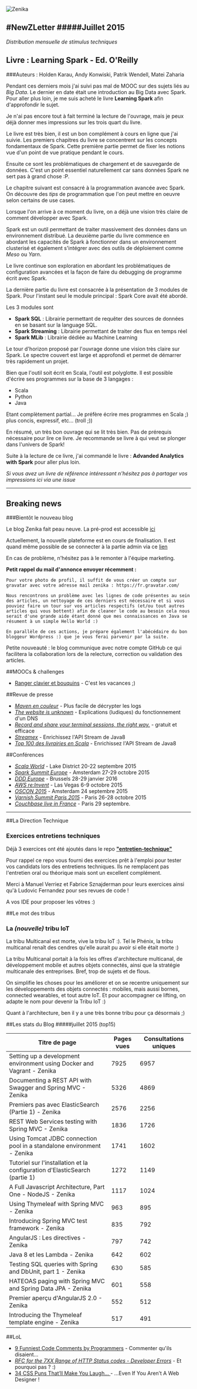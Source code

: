 
![Zenika](http://www.zenika.com/images/signature/simple.png)


#NewZLetter 
#####Juillet 2015
---

*Distribution mensuelle de stimulus techniques* 



## Livre : Learning Spark - Ed. O'Reilly
###Auteurs : Holden Karau, Andy Konwiski, Patrik Wendell, Matei Zaharia

Pendant ces derniers mois j'ai suivi pas mal de MOOC sur des sujets liés au *Big Data*. Le dernier en date était une introduction au Big Data avec Spark. Pour aller plus loin, je me suis acheté le livre **Learning Spark** afin d'approfondir le sujet. 

Je n'ai pas encore tout à fait terminé la lecture de l'ouvrage, mais je peux déjà donner mes impressions sur les trois quart du livre. 

Le livre est très bien, il est un bon complément à cours en ligne que j'ai suivie. Les premiers chapitres du livre se concentrent sur les concepts fondamentaux de Spark. 
Cette première partie permet de fixer les notions vue d'un point de vue pratique pendant le cours. 

Ensuite ce sont les problématiques de chargement et de sauvegarde de données. C'est un point essentiel naturellement car sans données Spark ne sert pas à grand chose :P.

Le chapitre suivant est consacré à la programmation avancée avec Spark. On découvre des *tips* de programmation que l'on peut mettre en oeuvre selon certains de use cases.

Lorsque l'on arrive à ce moment du livre, on a déjà une vision très claire de comment développer avec Spark.

Spark est un outil permettant de traiter massivement des données dans un environnement distribué.
La deuxième partie du livre commence en abordant les capacités de Spark à fonctionner dans un environnement clusterisé et également s'intégrer avec des outils de déploiement comme *Meso* ou *Yarn*.

Le livre continue son exploration en abordant les problématiques de configuration avancées et la façon de faire du debugging de programme écrit avec Spark.

La dernière partie du livre est consacrée à la présentation de 3 modules de Spark. Pour l'instant seul le module principal : Spark Core avait été abordé.

Les 3 modules sont 
- **Spark SQL** : Librairie permettant de requêter des sources de données en se basant sur la language SQL.
- **Spark Streaming** : Librairie permettant de traiter des flux en temps réel
- **Spark MLib** : Librairie dédiée au Machine Learning 

Le tour d'horizon proposé par l'ouvrage donne une vision très claire sur Spark. Le spectre couvert est large et approfondi et permet de démarrer très rapidement un projet.

Bien que l'outil soit écrit en Scala, l'outil est polyglotte. Il est possible d'écrire ses programmes sur la base de 3 langages : 

- Scala
- Python
- Java 

Etant complètement partial... Je préfère écrire mes programmes en Scala ;) plus concis, expressif, etc... (troll ;))

En résumé, un très bon ouvrage qui se lit très bien. Pas de prérequis nécessaire pour lire ce livre. Je recommande se livre à qui veut se plonger dans l'univers de Spark! 

Suite à la lecture de ce livre, j'ai commandé le livre : **Advanded Analytics with Spark** pour aller plus loin.

_Si vous avez un livre de référence intéressant n'hésitez pas à partager vos impressions ici via une issue_

---

## Breaking news

###Bientôt le nouveau blog

Le blog Zenika fait peau neuve. La pré-prod est accessible [ici](http://blog.zenika-offres.com/)

Actuellement, la nouvelle plateforme est en cours de finalisation. Il est quand même possible de se connecter à la partie admin via ce [lien](http://blog.zenika-offres.com/wp-admin)

En cas de problème, n'hésitez pas à le remonter à l'équipe marketing.


**Petit rappel du mail d'annonce envoyer récemment :**

	Pour votre photo de profil, il suffit de vous créer un compte sur gravatar avec votre adresse mail zenika : https://fr.gravatar.com/

	Nous rencontrons un problème avec les lignes de code présentes au sein des articles, un nettoyage de ces derniers est nécessaire et si vous pouviez faire un tour sur vos articles respectifs (et/ou tout autres articles qui vous bottent) afin de cleaner le code au besoin cela nous serait d'une grande aide étant donné que mes connaissances en Java se résument à un simple Hello World :)

	En parallèle de ces actions, je prépare également l'abécédaire du bon bloggeur Wordpress :) que je vous ferai parvenir par la suite.
Petite nouveauté : le blog communique avec notre compte GitHub ce qui facilitera la collaboration lors de la relecture, correction ou validation des articles. 


##MOOCs & challenges

  * [Ranger clavier et bouquins](http://s.wallpaperhere.com/wallpapers/1440x900/20110628/19741-1440x900-38155.jpg) - C'est les vacances ;)
  


##Revue de presse

 * [*Maven en couleur*](https://github.com/jcgay/maven-color) - Plus facile de décrypter les logs  
 * [*The website is unknown*](https://howdns.works/) - Explications (ludiques) du fonctionnement d'un DNS
 * [*Record and share your terminal sessions, the right way.*](https://asciinema.org/) - gratuit et efficace
 * [*Streamex*](https://github.com/amaembo/streamex) - Enrichissez l'API Stream de Java8
 * [*Top 100 des livrairies en Scala*](https://dzone.com/articles/the-top-100-scala-libraries-in-2015-based-on-64562-1?oid=top_cta) - Enrichissez l'API Stream de Java8


  

 
##Conférences

 * [*Scala World*](https://scala.world/) - Lake District 20-22 septembre 2015
 * [*Spark Summit Europe*](https://spark-summit.org/eu-2015/) - Amsterdam 27-29 octobre 2015
 * [*DDD Europe*](http://dddeurope.com/) - Brussels 28-29 janvier 2016
 * [*AWS re:Invent*](https://reinvent.awsevents.com/) - Las Vegas 6-9 octobre 2015
 * [*OSCON 2015*](http://www.oscon.com/open-source-eu-2015) - Amsterdam 24 septembre 2015
 * [*Varnish Summit Paris 2015*](https://www.eventbrite.com/e/varnish-summit-paris-tickets-17098692650) - Paris 26-28 octobre 2015
 * [*Couchbase live in France*](http://www.cvent.com/events/couchbase-live-france-2015/event-summary-059ec7a7041d401c845356bec46b7c35.aspx) - Paris 29 septembre.
 
---

##La Direction Technique

### Exercices entretiens techniques
Déjà 3 exercices ont été ajoutés dans le repo [**"entretien-technique"**](https://github.com/Zenika/entretien-technique)

Pour rappel ce repo vous fourni des exercices prêt à l'emploi pour tester vos candidats lors des entretiens techniques. Ils ne remplacent pas l'entretien oral ou théorique mais sont un excellent complément.

Merci à Manuel Verriez et Fabrice Sznajderman pour leurs exercices ainsi qu'à Ludovic Fernandez pour ses revues de code !

A vos IDE pour proposer les vôtres :)



##Le mot des tribus

### La _(nouvelle)_ tribu IoT

La tribu Multicanal est morte, vive la tribu IoT :).
Tel le Phénix, la tribu multicanal renaît des cendres qu'elle aurait pu avoir si elle était morte :)

La tribu Multicanal portait à la fois les offres d'architecture multicanal, de développement mobile et autres objets connectés, ainsi que la stratégie multicanale des entreprises.
Bref, trop de sujets et de flous.

On simplifie les choses pour les améliorer et on se recentre uniquement sur les développements des objets connectés : mobiles, mais aussi bornes, connected wearables, et tout autre IoT.
Et pour accompagner ce lifting, on adapte le nom pour devenir la Tribu IoT :)

Quant à l'architecture, ben il y a une très bonne tribu pour ça désormais ;)
 
##Les stats du Blog
#####juillet 2015 (top15)

Titre de page |	Pages vues	| Consultations uniques
--------------|-------------|--------------------
Setting up a development environment using Docker and Vagrant - Zenika|7925|6957
Documenting a REST API with Swagger and Spring MVC - Zenika|5326|4869
Premiers pas avec ElasticSearch (Partie 1) - Zenika|2576|2256
REST Web Services testing with Spring MVC - Zenika|1836|1726
Using Tomcat JDBC connection pool in a standalone environment - Zenika|1741|1602
Tutoriel sur l'installation et la configuration d'ElasticSearch (partie 1)|1272|1149
A Full Javascript Architecture, Part One - NodeJS - Zenika|1117|1024
Using Thymeleaf with Spring MVC - Zenika|963|895
Introducing Spring MVC test framework - Zenika|835|792
AngularJS : Les directives - Zenika|797|742
Java 8 et les Lambda - Zenika|642|602
Testing SQL queries with Spring and DbUnit, part 1 - Zenika|630|585
HATEOAS paging with Spring MVC and Spring Data JPA - Zenika|601|558
Premier aperçu d'AngularJS 2.0 - Zenika|552|512
Introducing the Thymeleaf template engine - Zenika|517|491


##LoL

 * [9 Funniest Code Comments by Programmers](http://www.itaxsmart.com/9-funniest-code-comments-by-programmers/) - Commenter qu'ils disaient...
 * [*RFC for the 7XX Range of HTTP Status codes - Developer Errors*](https://github.com/joho/7XX-rfc) - Et pourquoi pas ? :) 
 * [34 CSS Puns That’ll Make You Laugh... ](http://digitalsynopsis.com/design/34-css-puns-web-design-funny-jokes/) - ...Even If You Aren’t A Web Designer !

 
